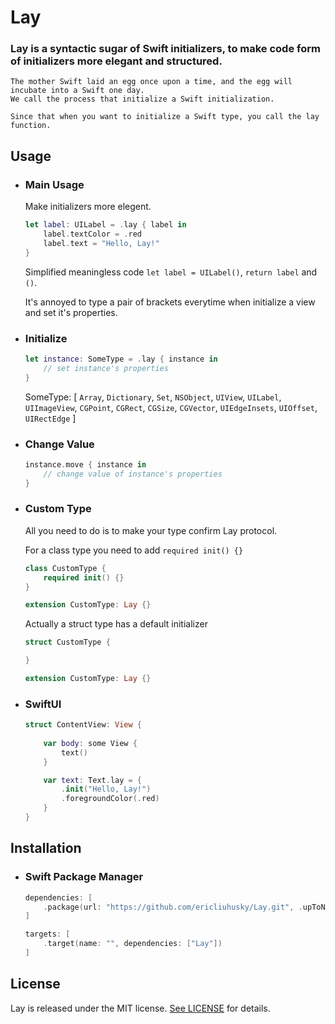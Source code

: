 # Lay

### **Lay** is a syntactic sugar of Swift initializers, to make code form of initializers more elegant and structured.

    The mother Swift laid an egg once upon a time, and the egg will incubate into a Swift one day. 
    We call the process that initialize a Swift initialization. 

    Since that when you want to initialize a Swift type, you call the lay function.

## Usage

- ### Main Usage

    Make initializers more elegent.

    ```swift
    let label: UILabel = .lay { label in
        label.textColor = .red
        label.text = "Hello, Lay!"
    }
    ```

    Simplified meaningless code `let label = UILabel()`, `return label` and `()`.

    It's annoyed to type a pair of brackets everytime when initialize a view and set it's properties.

- ### Initialize

    ```swift
    let instance: SomeType = .lay { instance in
        // set instance's properties
    } 
    ```

    SomeType: [ `Array`, `Dictionary`, `Set`, `NSObject`, `UIView`, `UILabel`, `UIImageView`, `CGPoint`, `CGRect`, `CGSize`, `CGVector`, `UIEdgeInsets`, `UIOffset`, `UIRectEdge` ]

- ### Change Value

    ```swift
    instance.move { instance in
        // change value of instance's properties
    }
    ```

- ### Custom Type

    All you need to do is to make your type confirm Lay protocol.

    For a class type you need to add `required init() {}`

    ```swift
    class CustomType {
        required init() {}
    }

    extension CustomType: Lay {}
    ```

    Actually a struct type has a default initializer

    ```swift
    struct CustomType {

    }

    extension CustomType: Lay {}
    ```

- ### SwiftUI

    ```swift
    struct ContentView: View {
        
        var body: some View {
            text()
        }

        var text: Text.lay = {
            .init("Hello, Lay!")
            .foregroundColor(.red)
        }
    }
    ```

## Installation

- ### Swift Package Manager

    ```swift
    dependencies: [
        .package(url: "https://github.com/ericliuhusky/Lay.git", .upToNextMajor(from: "0.1.0"))         
    ]

    targets: [
        .target(name: "", dependencies: ["Lay"])
    ]
    ```

## License

Lay is released under the MIT license. [See LICENSE](./LICENSE) for details.
